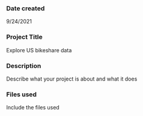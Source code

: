 ### Date created
9/24/2021

### Project Title
Explore US bikeshare data

### Description
Describe what your project is about and what it does

### Files used
Include the files used

